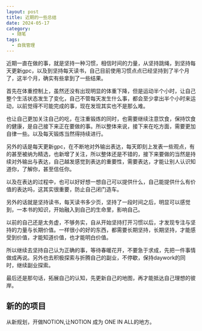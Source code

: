 ```yaml
---
layout: post
title: 近期的一些总结
date: 2024-05-17
category:
  - 随笔
tags:
  - 自我管理
---
```

近期一直在做的事，就是坚持一种习惯，相信时间的力量，从坚持跳绳，到坚持每天更新gpc，以及到坚持每天读书，自己目前使用习惯点点已经坚持到了半个月了，这半个月，确实有些拿到了一些结果。

首先在体重控制上，虽然还没有出现明显的体重下降，但是运动半个小时，让自己整个生活状态发生了变化，自己不管每天发生什么事，都会至少拿出半个小时来运动，以前觉得不可能完成的事，现在发现其实也不是那么难。

也让自己更加关注自己的吃，在注重锻炼的同时，也需要继续注意饮食，保持饮食的健康，是自己接下来正在要做的事。所以整体来说，接下来在吃方面，需要更加自律一些。以及每天锻炼当然得持续进行。

另外的话是每天更新gpc，在不断地对外输出表达，每天即刻上发表一些观点，有的甚至被纳为精选，也新增了关注，所以整体还是不错的，接下来要做的当然是持续对外输出与表达，自己越发感觉到表达的重要性，需要表达，才能让别人认识知道你，了解你，甚至信任你。

以及在表达的过程中，也可以好好想一想自己可以提供什么，自己能提供什么有价值的表达吗，这其实很重要，防止自己闭门造车。

另外的话就是坚持读书，每天读书多少页，坚持了一段时间之后，明显可以感觉到，一本书的知识，开始融入到自己的生命里，影响自己。

以前的自己还是太务虚，不够务实，自从开始坚持打开习惯以后，才发现专注与坚持的力量与长期价值。一样很小的好的东西，都需要长期坚持，长期坚持，才能感受到价值，才能知道价值，也才能明白价值。

所以继续去坚持自己认为正确的事，等待春暖花开，不要急于求成，先把一件事情做成再说。另外也去积极探索与折腾自己的副业，不停歇，保持daywork的同时，继续副业探索。

最后还是那句话，拓展自己的认知，先更新自己的地图，再才能抵达自己理想的彼岸。
## 新的的项目

从新规划，开做NOTION,让NOTION 成为 ONE IN ALL的地方。

